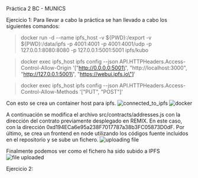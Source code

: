 Práctica 2 BC - MUNICS

Ejercicio 1:
Para llevar a cabo la práctica se han llevado a cabo los siguientes comandos:
> docker run -d --name ipfs_host -v ${PWD}:/export -v ${PWD}:/data/ipfs -p 4001:4001 -p 4001:4001/udp -p 127.0.0.1:8080:8080 -p 127.0.0.1:5001:5001 ipfs/kubo

> docker exec ipfs_host ipfs config --json API.HTTPHeaders.Access-Control-Allow-Origin '[\"http://0.0.0.0:5001\", \"http://localhost:3000\", \"http://127.0.0.1:5001\", \"https://webui.ipfs.io\"]'

> docker exec ipfs_host ipfs config --json API.HTTPHeaders.Access-Control-Allow-Methods '[\"PUT\", \"POST\"]'

Con esto se crea un container host para ipfs.
![connected_to_ipfs](https://github.com/luiscorbachoflores/blockchain-munics/assets/92652221/95cdf4d7-360e-4f15-a292-5d35dcc0f817)
![docker](https://github.com/luiscorbachoflores/blockchain-munics/assets/92652221/4177162f-f3eb-41b2-97b1-b39a71ad76e5)


A continuación se modifica el archivo src/contracts/addresses.js con la dirección del contrato previamente desplegado en REMIX. En este caso, con la dirección 0xd194ECa6e95a238F7017787a38b3FC05873D0dF.
Por último, se crea un frontend en node utilizando los códigos fuente incluidos en el repositorio y se sube un fichero.
![uploading file](https://github.com/luiscorbachoflores/blockchain-munics/assets/92652221/d58bd126-6fa3-40a6-9573-2c3d50c6bb28)

Finalmente podemos ver como el fichero ha sido subido a IPFS
![file uploaded](https://github.com/luiscorbachoflores/blockchain-munics/assets/92652221/670bc2a5-9db9-4471-931a-f9b986606012)

Ejercicio 2:
